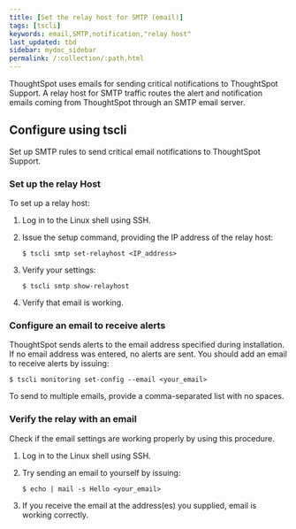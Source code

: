 ```yaml
---
title: [Set the relay host for SMTP (email)]
tags: [tscli]
keywords: email,SMTP,notification,"relay host"
last_updated: tbd
sidebar: mydoc_sidebar
permalink: /:collection/:path.html
---
```

ThoughtSpot uses emails for sending critical notifications to ThoughtSpot Support. A relay host for SMTP traffic routes the alert and notification emails coming from ThoughtSpot through an SMTP email server.

<!--## Configure using Management Console

{% include note.html content="The Management Console is now available in beta for customers with ThoughtSpot 5.3 or later. Please contact ThoughtSpot Support, if you want to try it." %}

To set up a relay host and SMTP rules using the admin UI:
1. Log into ThoughtSpot from a browser.
2. Click the **Admin** menu on the top navigation bar.

   ![]({{ site.baseurl }}/images/admin.png)

   This opens the ThoughtSpot Management Console.
3. Click **Settings** menu on the top navigation bar.

   ![]({{ site.baseurl }}/images/settings.png)

4. In the Settings panel, click **SMTP** and then  **Configure** option.

   ![]({{ site.baseurl }}/images/smtp.png)  


5. Enter the relay host details:

   ![]({{ site.baseurl }}/images/smtp-configure.png)

   <table>
   <colgroup>
   <col width="20%" />
   <col width="80%" />
   </colgroup>
   <tr>
   <th>Field</th>
   <th>Description</th>
   </tr>
   <tr>
   <th>Relay Host</th>
   <td>Specify the IP address of the relay host.</td>
   </tr>
   <tr>
   <th>Port</th>
   <td>Specify the port of the relay host.</td>
   </tr>
   <tr>
   <th>Is Host Reachable</th>
   <td>Select <b>Yes</b> if host is reachable. ThoughtSpot will verify the host.</td>
   </tr>
   <tr>
   <th>From Email</th>
   <td>Specify an email to receive alerts.</td>
   </tr>
   <tr>
   <th>From Name</th>
   <td>Specify the name associated with the email.</code>.
   </td>
   </tr>
   <tr>
   <th>SMTP Authentication Required</th>
   <td>Select <b>Yes</b> if you wish to enable SMTP authentication.
   </td>
   </tr>
   </table>

6. Click **Save** to configure the SMTP traffic rules.

-->
## Configure using tscli

Set up SMTP rules to send critical email notifications to ThoughtSpot Support.

### Set up the relay Host

To set up a relay host:

1. Log in to the Linux shell using SSH.
2. Issue the setup command, providing the IP address of the relay host:

    ```
    $ tscli smtp set-relayhost <IP_address>
    ```

3. Verify your settings:

    ```
    $ tscli smtp show-relayhost
    ```

4. Verify that email is working.

### Configure an email to receive alerts

ThoughtSpot sends alerts to the email address specified during installation. If no email address was entered, no alerts are sent. You should add an email to receive alerts by issuing:

```
$ tscli monitoring set-config --email <your_email>
```

To send to multiple emails, provide a comma-separated list with no spaces.

### Verify the relay with an email

Check if the email settings are working properly by using this procedure.

 1. Log in to the Linux shell using SSH.
 2. Try sending an email to yourself by issuing:

    ```
    $ echo | mail -s Hello <your_email>
    ```

 3. If you receive the email at the address(es) you supplied, email is working correctly.
